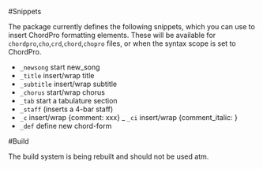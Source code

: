 #Snippets

The package currently defines the following snippets, which you can use to insert ChordPro formatting elements.
These will be available for `chordpro`,`cho`,`crd`,`chord`,`chopro` files, or when the syntax scope is set to ChordPro.

- `_newsong` start new_song
- `_title` insert/wrap title
- `_subtitle` insert/wrap subtitle
- `_chorus` start/wrap chorus
- `_tab` start a tabulature section
- `_staff` (inserts a 4-bar staff)
- `_c` insert/wrap {comment: xxx}
_ `_ci` insert/wrap {comment_italic: }
- `_def` define new chord-form

#Build

The build system is being rebuilt and should not be used atm.
